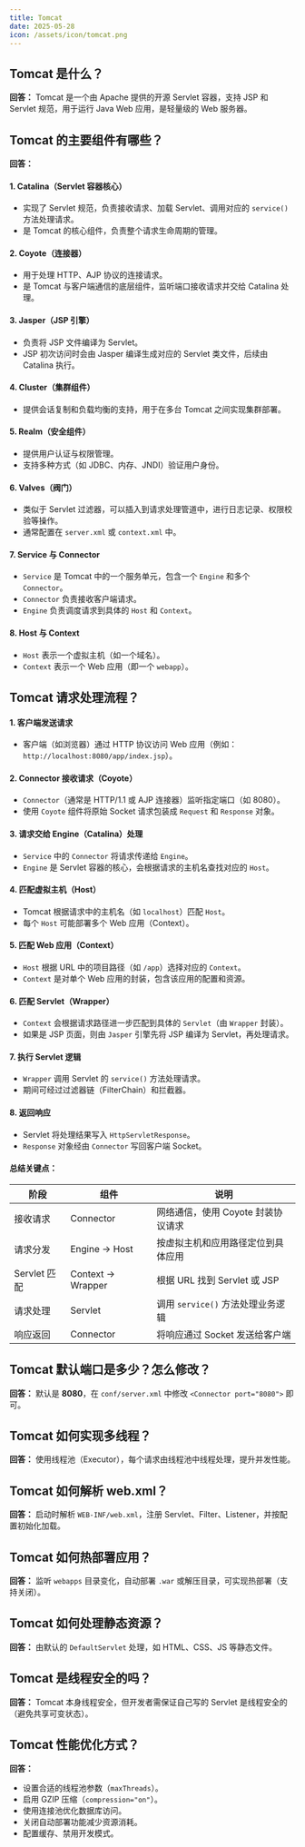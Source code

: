 ```yaml
---
title: Tomcat
date: 2025-05-28
icon: /assets/icon/tomcat.png
---
```

## Tomcat 是什么？

**回答：**
Tomcat 是一个由 Apache 提供的开源 Servlet 容器，支持 JSP 和 Servlet 规范，用于运行 Java Web 应用，是轻量级的 Web 服务器。

## Tomcat 的主要组件有哪些？

**回答：**

#### 1. **Catalina（Servlet 容器核心）**
- 实现了 Servlet 规范，负责接收请求、加载 Servlet、调用对应的 `service()` 方法处理请求。
- 是 Tomcat 的核心组件，负责整个请求生命周期的管理。

#### 2. **Coyote（连接器）**
- 用于处理 HTTP、AJP 协议的连接请求。
- 是 Tomcat 与客户端通信的底层组件，监听端口接收请求并交给 Catalina 处理。

#### 3. **Jasper（JSP 引擎）**
- 负责将 JSP 文件编译为 Servlet。
- JSP 初次访问时会由 Jasper 编译生成对应的 Servlet 类文件，后续由 Catalina 执行。

#### 4. **Cluster（集群组件）**
- 提供会话复制和负载均衡的支持，用于在多台 Tomcat 之间实现集群部署。

#### 5. **Realm（安全组件）**
- 提供用户认证与权限管理。
- 支持多种方式（如 JDBC、内存、JNDI）验证用户身份。

#### 6. **Valves（阀门）**
- 类似于 Servlet 过滤器，可以插入到请求处理管道中，进行日志记录、权限校验等操作。
- 通常配置在 `server.xml` 或 `context.xml` 中。

#### 7. **Service 与 Connector**
- `Service` 是 Tomcat 中的一个服务单元，包含一个 `Engine` 和多个 `Connector`。
- `Connector` 负责接收客户端请求。
- `Engine` 负责调度请求到具体的 `Host` 和 `Context`。

#### 8. **Host 与 Context**
- `Host` 表示一个虚拟主机（如一个域名）。
- `Context` 表示一个 Web 应用（即一个 `webapp`）。

## Tomcat 请求处理流程？

#### **1. 客户端发送请求**
- 客户端（如浏览器）通过 HTTP 协议访问 Web 应用（例如：`http://localhost:8080/app/index.jsp`）。

#### **2. Connector 接收请求（Coyote）**
- `Connector`（通常是 HTTP/1.1 或 AJP 连接器）监听指定端口（如 8080）。
- 使用 `Coyote` 组件将原始 Socket 请求包装成 `Request` 和 `Response` 对象。

#### **3. 请求交给 Engine（Catalina）处理**
- `Service` 中的 `Connector` 将请求传递给 `Engine`。
- `Engine` 是 Servlet 容器的核心，会根据请求的主机名查找对应的 `Host`。

#### **4. 匹配虚拟主机（Host）**
- Tomcat 根据请求中的主机名（如 `localhost`）匹配 `Host`。
- 每个 `Host` 可能部署多个 Web 应用（Context）。

#### **5. 匹配 Web 应用（Context）**
- `Host` 根据 URL 中的项目路径（如 `/app`）选择对应的 `Context`。
- `Context` 是对单个 Web 应用的封装，包含该应用的配置和资源。

#### **6. 匹配 Servlet（Wrapper）**
- `Context` 会根据请求路径进一步匹配到具体的 `Servlet`（由 `Wrapper` 封装）。
- 如果是 JSP 页面，则由 `Jasper` 引擎先将 JSP 编译为 Servlet，再处理请求。

#### **7. 执行 Servlet 逻辑**
- `Wrapper` 调用 Servlet 的 `service()` 方法处理请求。
- 期间可经过过滤器链（FilterChain）和拦截器。

#### **8. 返回响应**
- Servlet 将处理结果写入 `HttpServletResponse`。
- `Response` 对象经由 `Connector` 写回客户端 Socket。

#### 总结关键点：

| 阶段         | 组件           | 说明                                      |
|--------------|----------------|-------------------------------------------|
| 接收请求     | Connector      | 网络通信，使用 Coyote 封装协议请求        |
| 请求分发     | Engine → Host  | 按虚拟主机和应用路径定位到具体应用        |
| Servlet 匹配 | Context → Wrapper | 根据 URL 找到 Servlet 或 JSP                |
| 请求处理     | Servlet        | 调用 `service()` 方法处理业务逻辑         |
| 响应返回     | Connector      | 将响应通过 Socket 发送给客户端             |


## Tomcat 默认端口是多少？怎么修改？

**回答：**
默认是 **8080**，在 `conf/server.xml` 中修改 `<Connector port="8080">` 即可。


## Tomcat 如何实现多线程？

**回答：**
使用线程池（Executor），每个请求由线程池中线程处理，提升并发性能。


## Tomcat 如何解析 web.xml？

**回答：**
启动时解析 `WEB-INF/web.xml`，注册 Servlet、Filter、Listener，并按配置初始化加载。

## Tomcat 如何热部署应用？

**回答：**
监听 `webapps` 目录变化，自动部署 `.war` 或解压目录，可实现热部署（支持关闭）。


## Tomcat 如何处理静态资源？

**回答：**
由默认的 `DefaultServlet` 处理，如 HTML、CSS、JS 等静态文件。


## Tomcat 是线程安全的吗？

**回答：**
Tomcat 本身线程安全，但开发者需保证自己写的 Servlet 是线程安全的（避免共享可变状态）。

## Tomcat 性能优化方式？

**回答：**

* 设置合适的线程池参数（`maxThreads`）。
* 启用 GZIP 压缩（`compression="on"`）。
* 使用连接池优化数据库访问。
* 关闭自动部署功能减少资源消耗。
* 配置缓存、禁用开发模式。
